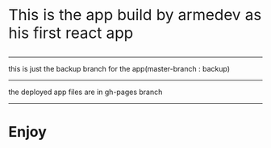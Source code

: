 <p style="font-size: 30px">This is the app build by armedev as his first react app</p>
<hr/>
<p>this is just the backup branch for the app(master-branch : backup)</p>
<hr/>
<p>the deployed app files are in gh-pages branch</p>
<hr/>

<h1>Enjoy</h1>
